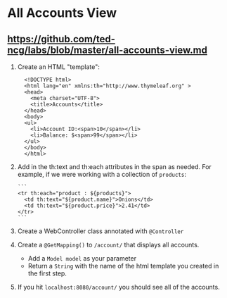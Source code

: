 # All Accounts View

## https://github.com/ted-ncg/labs/blob/master/all-accounts-view.md

1. Create an HTML "template":

    ```
      <!DOCTYPE html>
      <html lang="en" xmlns:th="http://www.thymeleaf.org" >
      <head>
        <meta charset="UTF-8">
        <title>Accounts</title>
      </head>
      <body>
      <ul>
        <li>Account ID:<span>10</span></li>
        <li>Balance: $<span>99</span></li>
      </ul>
      </body>
      </html>
    ```

1. Add in the th:text and th:each attributes in the span as needed. For example, if we were working with a collection of `products`:

       ```
       <tr th:each="product : ${products}">
         <td th:text="${product.name}">Onions</td>
         <td th:text="${product.price}">2.41</td>
       </tr>
       ```
    
1. Create a WebController class annotated with `@Controller`

1. Create a `@GetMapping()` to `/account/` that displays all accounts.

    * Add a `Model model` as your parameter
    * Return a `String` with the name of the html template you created in the first step.

1. If you hit `localhost:8080/account/` you should see all of the accounts.
